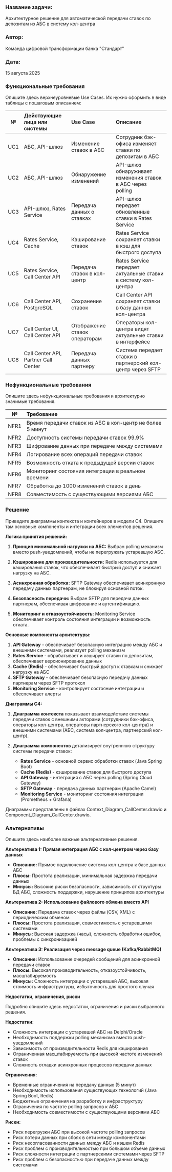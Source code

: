 ### <a name="_b7urdng99y53"></a>**Название задачи:** 
Архитектурное решение для автоматической передачи ставок по депозитам из АБС в систему кол-центра

### <a name="_hjk0fkfyohdk"></a>**Автор:**
Команда цифровой трансформации банка "Стандарт"

### <a name="_uanumrh8zrui"></a>**Дата:**
15 августа 2025

### <a name="_3bfxc9a45514"></a>**Функциональные требования**
Опишите здесь верхнеуровневые Use Cases. Их нужно оформить в виде таблицы с пошаговым описанием:

|**№**|**Действующие лица или системы**      |**Use Case**                   |**Описание**                                                   |
| :-: | :- | :- | :- |
| UC1 | АБС, API-шлюз                        | Изменение ставок в АБС        | Сотрудник бэк-офиса изменяет ставки по депозитам в АБС        |
| UC2 | АБС, API-шлюз                        | Обнаружение изменений         | API-шлюз обнаруживает изменения ставок в АБС через polling    |
| UC3 | API-шлюз, Rates Service              | Передача данных о ставках     | API-шлюз передает обновленные ставки в Rates Service          |
| UC4 | Rates Service, Cache                 | Кэширование ставок            | Rates Service сохраняет ставки в кэш для быстрого доступа     |
| UC5 | Rates Service, Call Center API       | Передача ставок в кол-центр   | Rates Service передает актуальные ставки в систему кол-центра |
| UC6 | Call Center API, PostgreSQL          | Сохранение ставок             | Call Center API сохраняет ставки в базу данных кол-центра     |
| UC7 | Call Center UI, Call Center API      | Отображение ставок операторам | Операторы кол-центра видят актуальные ставки в интерфейсе     |
| UC8 | Call Center API, Partner Call Center | Передача данных партнеру      | Система передает ставки в партнерский кол-центр через SFTP    |

### <a name="_u8xz25hbrgql"></a>**Нефункциональные требования**
Опишите здесь нефункциональные требования и архитектурно значимые требования.

|**№**|**Требование**                                              |
| :-: | :- |
| NFR1 | Время передачи ставок из АБС в кол-центр не более 5 минут |
| NFR2 | Доступность системы передачи ставок 99.9%                 |
| NFR3 | Шифрование данных при передаче между системами            |
| NFR4 | Логирование всех операций передачи ставок                 |
| NFR5 | Возможность отката к предыдущей версии ставок             |
| NFR6 | Мониторинг состояния интеграции в реальном времени        |
| NFR7 | Обработка до 1000 изменений ставок в день                 |
| NFR8 | Совместимость с существующими версиями АБС                |

### <a name="_qmphm5d6rvi3"></a>**Решение**
Приведите диаграммы контекста и контейнеров в модели C4. Опишите там основные компоненты и интеграции всех элементов решения.

**Логика принятия решений:**

1. **Принцип минимальной нагрузки на АБС:** Выбран polling механизм вместо push-уведомлений, чтобы не перегружать устаревшую АБС.

2. **Кэширование для производительности:** Redis используется для кэширования ставок, что обеспечивает быстрый доступ и снижает нагрузку на АБС.

3. **Асинхронная обработка:** SFTP Gateway обеспечивает асинхронную передачу данных партнерам, не блокируя основной поток.

4. **Безопасность передачи:** Выбран SFTP для передачи данных партнерам, обеспечивая шифрование и аутентификацию.

5. **Мониторинг и отказоустойчивость:** Monitoring Service обеспечивает контроль состояния интеграции и возможность отката.

**Основные компоненты архитектуры:**

1. **API Gateway** - обеспечивает безопасную интеграцию между АБС и внешними системами, реализует polling механизм
2. **Rates Service** - обрабатывает и кэширует ставки по депозитам, обеспечивает версионирование данных
3. **Cache (Redis)** - обеспечивает быстрый доступ к ставкам и снижает нагрузку на АБС
4. **SFTP Gateway** - обеспечивает безопасную передачу данных партнерам через SFTP протокол
5. **Monitoring Service** - контролирует состояние интеграции и обеспечивает алерты

**Диаграммы C4:**

1. **Диаграмма контекста** показывает взаимодействие системы передачи ставок с внешними акторами (сотрудники бэк-офиса, операторы кол-центра, операторы партнерского кол-центра) и внешними системами (АБС, система кол-центра, партнерский кол-центр).

2. **Диаграмма компонентов** детализирует внутреннюю структуру системы передачи ставок:
   - **Rates Service** - основной сервис обработки ставок (Java Spring Boot)
   - **Cache (Redis)** - кэширование ставок для быстрого доступа
   - **API Gateway** - интеграция с АБС через polling (Spring Cloud Gateway)
   - **SFTP Gateway** - передача данных партнерам (Apache Camel)
   - **Monitoring Service** - мониторинг состояния интеграции (Prometheus + Grafana)

Диаграммы представлены в файлах Context_Diagram_CallCenter.drawio и Component_Diagram_CallCenter.drawio.

### <a name="_bjrr7veeh80c"></a>**Альтернативы**
Опишите здесь наиболее важные альтернативные решения.

**Альтернатива 1: Прямая интеграция АБС с кол-центром через базу данных**
- **Описание:** Прямое подключение системы кол-центра к базе данных АБС
- **Плюсы:** Простота реализации, минимальная задержка передачи данных
- **Минусы:** Высокие риски безопасности, зависимость от структуры БД АБС, сложность поддержки, нарушение принципов архитектуры

**Альтернатива 2: Использование файлового обмена вместо API**
- **Описание:** Передача ставок через файлы (CSV, XML) с периодическим обменом
- **Плюсы:** Простота реализации, совместимость с устаревшими системами
- **Минусы:** Высокая задержка (часы), сложность обработки ошибок, проблемы с синхронизацией

**Альтернатива 3: Реализация через message queue (Kafka/RabbitMQ)**
- **Описание:** Использование очередей сообщений для асинхронной передачи ставок
- **Плюсы:** Высокая производительность, отказоустойчивость, масштабируемость
- **Минусы:** Сложность интеграции с устаревшей АБС, высокая стоимость инфраструктуры, избыточность для простого случая

**Недостатки, ограничения, риски**

Подробно опишите здесь недостатки, ограничения и риски выбранного решения.

**Недостатки:**
- Сложность интеграции с устаревшей АБС на Delphi/Oracle
- Необходимость поддержки polling механизма вместо push-уведомлений
- Зависимость от производительности Redis для кэширования
- Ограниченная масштабируемость при высокой частоте изменений ставок
- Сложность отладки асинхронных процессов передачи данных

**Ограничения:**
- Временные ограничения на передачу данных (5 минут)
- Необходимость использования существующих технологий (Java Spring Boot, Redis)
- Бюджетные ограничения на разработку и инфраструктуру
- Ограничения по частоте polling запросов к АБС
- Необходимость совместимости с существующими версиями АБС

**Риски:**
- Риск перегрузки АБС при высокой частоте polling запросов
- Риск потери данных при сбоях в сети между компонентами
- Риск несогласованности данных между АБС и кэшем Redis
- Риск проблем с производительностью при большом объеме данных
- Риск сложности интеграции с партнерскими системами через SFTP
- Риск проблем с безопасностью при передаче данных между системами
